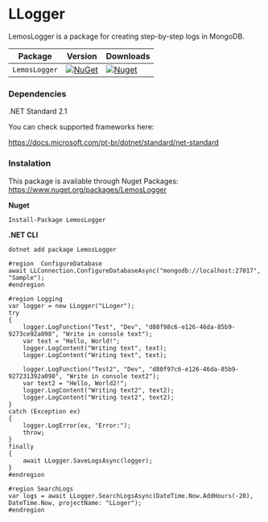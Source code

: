# LLogger

LemosLogger is a package for creating step-by-step logs in MongoDB.

| Package |  Version | Downloads |
| ------- | ----- | ----- |
| `LemosLogger` | [![NuGet](https://img.shields.io/nuget/v/LemosLogger.svg)](https://nuget.org/packages/LemosLogger) | [![Nuget](https://img.shields.io/nuget/dt/LemosLogger.svg)](https://nuget.org/packages/LemosLogger) |

### Dependencies
.NET Standard 2.1

You can check supported frameworks here:

https://docs.microsoft.com/pt-br/dotnet/standard/net-standard

### Instalation
This package is available through Nuget Packages: https://www.nuget.org/packages/LemosLogger

**Nuget**
```
Install-Package LemosLogger
```

**.NET CLI**
```
dotnet add package LemosLogger
```

```
#region  ConfigureDatabase
await LLConnection.ConfigureDatabaseAsync("mongodb://localhost:27017", "Sample");
#endregion

#region Logging
var logger = new LLogger("LLoger");
try
{
    logger.LogFunction("Test", "Dev", "d80f98c6-e126-46da-85b9-9273ce92a098", "Write in console text");
    var text = "Hello, World!";
    logger.LogContent("Writing text", text);
    logger.LogContent("Writing text", text);

    logger.LogFunction("Test2", "Dev", "d80f97c6-e126-46da-85b9-927231392a098", "Write in console text2");
    var text2 = "Hello, World2!";
    logger.LogContent("Writing text2", text2);
    logger.LogContent("Writing text2", text2);
}
catch (Exception ex)
{
    logger.LogError(ex, "Error:");
    throw;
}
finally
{
    await LLogger.SaveLogsAsync(logger);
}
#endregion

#region SearchLogs
var logs = await LLogger.SearchLogsAsync(DateTime.Now.AddHours(-20), DateTime.Now, projectName: "LLoger");
#endregion
```
